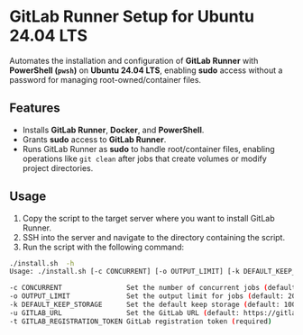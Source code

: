 # GitLab Runner Setup for Ubuntu 24.04 LTS

Automates the installation and configuration of **GitLab Runner** with **PowerShell (`pwsh`)** on **Ubuntu 24.04 LTS**, enabling **sudo** access without a password for managing root-owned/container files.

## Features

- Installs **GitLab Runner**, **Docker**, and **PowerShell**.
- Grants **sudo** access to **GitLab Runner**.
- Runs GitLab Runner as **sudo** to handle root/container files, enabling operations like `git clean` after jobs that create volumes or modify project directories.

## Usage

1. Copy the script to the target server where you want to install GitLab Runner.
2. SSH into the server and navigate to the directory containing the script.
3. Run the script with the following command:
```bash
./install.sh  -h
Usage: ./install.sh [-c CONCURRENT] [-o OUTPUT_LIMIT] [-k DEFAULT_KEEP_STORAGE] [-u GITLAB_URL] -t GITLAB_REGISTRATION_TOKEN

-c CONCURRENT                Set the number of concurrent jobs (default: 8)
-o OUTPUT_LIMIT              Set the output limit for jobs (default: 20480)
-k DEFAULT_KEEP_STORAGE      Set the default keep storage (default: 100GB)
-u GITLAB_URL                Set the GitLab URL (default: https://gitlab.nil.rs/)
-t GITLAB_REGISTRATION_TOKEN GitLab registration token (required)
```